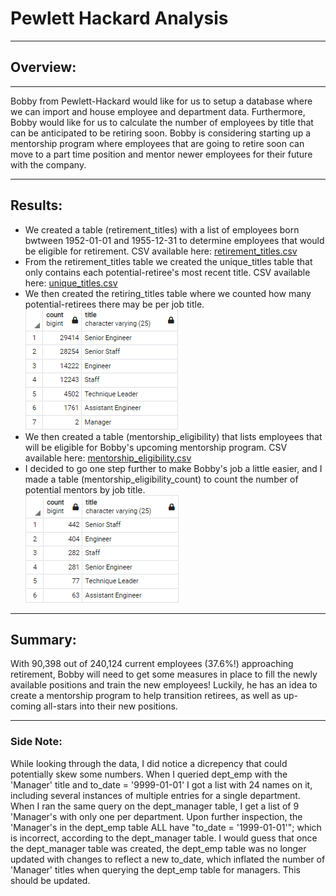 # Pewlett Hackard Analysis
---

## Overview:
---
Bobby from Pewlett-Hackard would like for us to setup a database where we can import and house employee and department data. Furthermore, Bobby would like for us to calculate the number of employees by title that can be anticipated to be retiring soon. Bobby is considering starting up a mentorship program where employees that are going to retire soon can move to a part time position and mentor newer employees for their future with the company.

---
## Results:
 - We created a table (retirement_titles) with a list of employees born bwtween 1952-01-01 and 1955-12-31 to determine employees that would be eligible for retirement. CSV available here: [retirement_titles.csv](Data/retirement_titles.csv)  
 - From the retirement_titles table we created the unique_titles table that only contains each potential-retiree's most recent title. CSV available here: [unique_titles.csv](Data/unique_titles.csv)  
 - We then created the retiring_titles table where we counted how many potential-retirees there may be per job title.  
   ![Number Retiring by Title](Resources/retiring_titles.png)  
 - We then created a table (mentorship_eligibility) that lists employees that will be eligible for Bobby's upcoming mentorship program. CSV available here: [mentorship_eligibility.csv](Data/mentorship_eligibility.csv)  
 - I decided to go one step further to make Bobby's job a little easier, and I made a table (mentorship_eligibility_count) to count the number of potential mentors by job title.  
   ![mentorship_eligibility_count](Resources/mentorship_eligibility_count.png)  

---
## Summary:
With 90,398 out of 240,124 current employees (37.6%!) approaching retirement, Bobby will need to get some measures in place to fill the newly available positions and train the new employees! Luckily, he has an idea to create a mentorship program to help transition retirees, as well as up-coming all-stars into their new positions.

---
### Side Note:
While looking through the data, I did notice a dicrepency that could potentially skew some numbers. When I queried dept_emp with the 'Manager' title and to_date = '9999-01-01' I got a list with 24 names on it, including several instances of multiple entries for a single department. When I ran the same query on the dept_manager table, I get a list of 9 'Manager's with only one per department. Upon further inspection, the 'Manager's in the dept_emp table ALL have "to_date = '1999-01-01'"; which is incorrect, according to the dept_manager table. I would guess that once the dept_manager table was created, the dept_emp table was no longer updated with changes to reflect a new to_date, which inflated the number of 'Manager' titles when querying the dept_emp table for managers. This should be updated.
